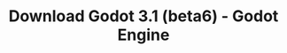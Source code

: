 ---
# Generated by /tools/generators/src/download_archive_generator !!! do not edit by hand !!!
title: 'Download Godot 3.1 (beta6) - Godot Engine'
type: 'download/archive'
name: '3.1'
flavor: 'beta6'
release_date: '2019-02-22T03:00:00-00:00'
release_notes: 'article/dev-snapshot-godot-3-1-beta-6/'
primaryPlatforms:
  - 'android.apk'
  - 'macos.universal'
  - 'windows.64'
  - 'linux_server.headless.64'
  - 'web'
  - 'templates'
links:
  android.apk:
    name: 'android.apk'
    title: 'Android'
    caption: 'Universal APK (ARM64 + ARMv7 + x86_64 + x86)'
    tags:
      - 'APK download'
      - 'ARM64/v7'
      - 'x86 (64 & 32 bit)'
    hosts:
      github_builds:
        regular: 'https://github.com/godotengine/godot-builds/releases/download/3.1-beta6/Godot_v3.1-beta6_android_editor.apk'
        mono: '#'
      github:
        regular: 'https://github.com/godotengine/godot/releases/download/3.1-beta6/Godot_v3.1-beta6_android_editor.apk'
        mono: '#'
  macos.universal:
    name: 'macos.universal'
    title: 'macOS'
    caption: 'Universal (x86_64 + Apple Silicon)'
    tags:
      - 'Intel/Apple Silicon'
      - '64 bit'
    hosts:
      github_builds:
        regular: 'https://github.com/godotengine/godot-builds/releases/download/3.1-beta6/Godot_v3.1-beta6_osx.universal.zip'
        mono: 'https://github.com/godotengine/godot-builds/releases/download/3.1-beta6/Godot_v3.1-beta6_mono_osx.universal.zip'
      github:
        regular: 'https://github.com/godotengine/godot/releases/download/3.1-beta6/Godot_v3.1-beta6_osx.universal.zip'
        mono: 'https://github.com/godotengine/godot/releases/download/3.1-beta6/Godot_v3.1-beta6_mono_osx.universal.zip'
  windows.64:
    name: 'windows.64'
    title: 'Windows'
    caption: 'Standard (x86_64)'
    tags:
      - '64 bit'
    hosts:
      github_builds:
        regular: 'https://github.com/godotengine/godot-builds/releases/download/3.1-beta6/Godot_v3.1-beta6_win64.exe.zip'
        mono: 'https://github.com/godotengine/godot-builds/releases/download/3.1-beta6/Godot_v3.1-beta6_mono_win64.zip'
      github:
        regular: 'https://github.com/godotengine/godot/releases/download/3.1-beta6/Godot_v3.1-beta6_win64.exe.zip'
        mono: 'https://github.com/godotengine/godot/releases/download/3.1-beta6/Godot_v3.1-beta6_mono_win64.zip'
  linux_server.headless.64:
    name: 'linux_server.headless.64'
    title: 'Linux Server'
    caption: 'Headless (x86_64)'
    tags:
      - '64 bit'
      - 'Headless'
    hosts:
      github_builds:
        regular: 'https://github.com/godotengine/godot-builds/releases/download/3.1-beta6/Godot_v3.1-beta6_linux_headless.64.zip'
        mono: 'https://github.com/godotengine/godot-builds/releases/download/3.1-beta6/Godot_v3.1-beta6_mono_linux_headless_64.zip'
      github:
        regular: 'https://github.com/godotengine/godot/releases/download/3.1-beta6/Godot_v3.1-beta6_linux_headless.64.zip'
        mono: 'https://github.com/godotengine/godot/releases/download/3.1-beta6/Godot_v3.1-beta6_mono_linux_headless_64.zip'
  web:
    name: 'web'
    title: 'Web editor'
    caption: ''
    tags:
      - 'Self-hosted'
      - 'Cross-platform'
    hosts:
      github_builds:
        regular: 'https://github.com/godotengine/godot-builds/releases/download/3.1-beta6/Godot_v3.1-beta6_web_editor.zip'
        mono: '#'
      github:
        regular: 'https://github.com/godotengine/godot/releases/download/3.1-beta6/Godot_v3.1-beta6_web_editor.zip'
        mono: '#'
  linux.64:
    name: 'linux.64'
    title: 'Linux'
    caption: 'Standard (x86_64)'
    tags:
      - '64 bit'
    hosts:
      github_builds:
        regular: 'https://github.com/godotengine/godot-builds/releases/download/3.1-beta6/Godot_v3.1-beta6_x11.64.zip'
        mono: 'https://github.com/godotengine/godot-builds/releases/download/3.1-beta6/Godot_v3.1-beta6_mono_x11_64.zip'
      github:
        regular: 'https://github.com/godotengine/godot/releases/download/3.1-beta6/Godot_v3.1-beta6_x11.64.zip'
        mono: 'https://github.com/godotengine/godot/releases/download/3.1-beta6/Godot_v3.1-beta6_mono_x11_64.zip'
  linux.32:
    name: 'linux.32'
    title: 'Linux'
    caption: 'Standard (x86)'
    tags:
      - '32 bit'
    hosts:
      github_builds:
        regular: 'https://github.com/godotengine/godot-builds/releases/download/3.1-beta6/Godot_v3.1-beta6_x11.32.zip'
        mono: 'https://github.com/godotengine/godot-builds/releases/download/3.1-beta6/Godot_v3.1-beta6_mono_x11_32.zip'
      github:
        regular: 'https://github.com/godotengine/godot/releases/download/3.1-beta6/Godot_v3.1-beta6_x11.32.zip'
        mono: 'https://github.com/godotengine/godot/releases/download/3.1-beta6/Godot_v3.1-beta6_mono_x11_32.zip'
  windows.32:
    name: 'windows.32'
    title: 'Windows'
    caption: 'Standard (x86)'
    tags:
      - '32 bit'
    hosts:
      github_builds:
        regular: 'https://github.com/godotengine/godot-builds/releases/download/3.1-beta6/Godot_v3.1-beta6_win32.exe.zip'
        mono: 'https://github.com/godotengine/godot-builds/releases/download/3.1-beta6/Godot_v3.1-beta6_mono_win32.zip'
      github:
        regular: 'https://github.com/godotengine/godot/releases/download/3.1-beta6/Godot_v3.1-beta6_win32.exe.zip'
        mono: 'https://github.com/godotengine/godot/releases/download/3.1-beta6/Godot_v3.1-beta6_mono_win32.zip'
  linux_server.64:
    name: 'linux_server.64'
    title: 'Linux Server'
    caption: 'Standard (x86_64)'
    tags:
      - '64 bit'
    hosts:
      github_builds:
        regular: 'https://github.com/godotengine/godot-builds/releases/download/3.1-beta6/Godot_v3.1-beta6_linux_server.64.zip'
        mono: 'https://github.com/godotengine/godot-builds/releases/download/3.1-beta6/Godot_v3.1-beta6_mono_linux_server_64.zip'
      github:
        regular: 'https://github.com/godotengine/godot/releases/download/3.1-beta6/Godot_v3.1-beta6_linux_server.64.zip'
        mono: 'https://github.com/godotengine/godot/releases/download/3.1-beta6/Godot_v3.1-beta6_mono_linux_server_64.zip'
  aar_library:
    name: 'aar_library'
    title: 'AAR library'
    caption: ''
    tags:
      - 'Android plugins'
      - 'Java'
      - 'Kotlin'
    hosts:
      github_builds:
        regular: 'https://github.com/godotengine/godot-builds/releases/download/3.1-beta6/godot-lib.3.1.beta6.release.aar'
        mono: 'https://github.com/godotengine/godot-builds/releases/download/3.1-beta6/godot-lib.3.1.beta6.mono.release.aar'
      github:
        regular: 'https://github.com/godotengine/godot/releases/download/3.1-beta6/godot-lib.3.1.beta6.release.aar'
        mono: 'https://github.com/godotengine/godot/releases/download/3.1-beta6/godot-lib.3.1.beta6.mono.release.aar'
  templates:
    name: 'templates'
    title: 'Export templates'
    caption: ''
    tags:
      - 'Used to export your games to all supported platforms'
    hosts:
      github_builds:
        regular: 'https://github.com/godotengine/godot-builds/releases/download/3.1-beta6/Godot_v3.1-beta6_export_templates.tpz'
        mono: 'https://github.com/godotengine/godot-builds/releases/download/3.1-beta6/Godot_v3.1-beta6_mono_export_templates.tpz'
      github:
        regular: 'https://github.com/godotengine/godot/releases/download/3.1-beta6/Godot_v3.1-beta6_export_templates.tpz'
        mono: 'https://github.com/godotengine/godot/releases/download/3.1-beta6/Godot_v3.1-beta6_mono_export_templates.tpz'
---